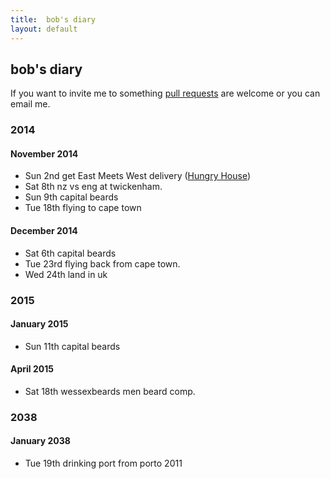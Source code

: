 ```yaml
---
title:  bob's diary
layout: default
---
```

## bob's diary ##

If you want to invite me to something [pull requests](https://github.com/rjw1/randomness.org.uk/blob/master/diary/index.md)
are welcome or you can email me.

### 2014 ###

#### November 2014 ####

* Sun 2nd get East Meets West delivery ([Hungry House](http://hungryhouse.co.uk/east-meets-west-croydon))
* Sat 8th nz vs eng at twickenham.
* Sun 9th capital beards
* Tue 18th flying to cape town

#### December 2014 ####

* Sat 6th capital beards
* Tue 23rd flying back from cape town.
* Wed 24th land in uk

### 2015 ###

#### January 2015 ####

* Sun 11th capital beards

#### April 2015 ####

* Sat 18th wessexbeards men beard comp.

### 2038 ###

#### January 2038 ####

* Tue 19th drinking port from porto 2011

